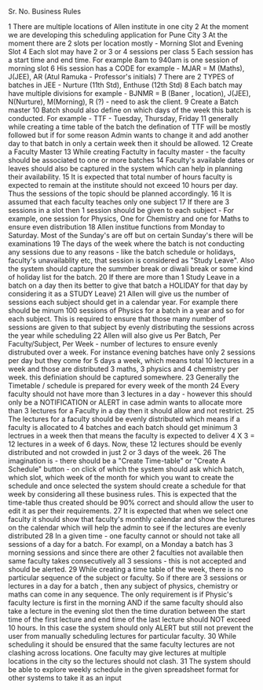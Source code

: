 Sr. No.	Business Rules

1	There are multiple locations of Allen institute in one city 
2	At the moment we are developing this scheduling application for Pune City
3	At the moment there are 2 slots per location mostly - Morning Slot and Evening Slot
4	Each slot may have 2 or 3 or 4 sessions per class
5	Each session has a start time and end time. For example 8am to 940am is one session of morning slot
6	His session has a CODE for example - MJAR  = M (Maths), J(JEE), AR (Atul Ramuka - Professor's initials)
7	There are 2 TYPES of batches in JEE - Nurture (11th Std), Enthuse  (12th Std) 
8	Each batch may have multiple divisions for example - BJNMR  = B (Baner , location), J(JEE), N(Nurture), M(Morning), R (?) - need to ask the client. 
9	Create a Batch master
10	Batch should also define on which days of the week this batch is conducted. For example - TTF - Tuesday, Thursday, Friday
11	generally while creating a time table of the batch the defination of TTF will be mostly followed but if for some reason Admin wants to change it and add another day to that batch in only a certain week then it should be allowed. 
12	Create a Faculty Master
13	While creating Factulty in faculty master - the faculty should be associated to one or more batches
14	Faculty's available dates or leaves should also be captured in the system which can help in planning their availability. 
15	It is expected that total number of hours faculty is expected to remain at the institute should not exceed 10 hours per day. Thus the sessions of the topic should be planned accordingly. 
16	It is assumed that each faculty teaches only one subject
17	If there are 3 sessions in a slot then 1 session should be given to each subject - For example, one session for Physics, One for Chemistry and one for Maths to ensure even distribution
18	Allen institue functions from Monday to Saturday. Most of the Sunday's are off but on certain Sunday's there will be examinations
19	The days of the week where the batch is not conducting any sessions due to any reasons - like the batch schedule or holidays, faculty's unavailablity etc, that session is considered as "Study Leave". Also the system should capture the summber break or diwali break or some kind of holiday list for the batch. 
20	If there are more than 1 Study Leave in a batch on a day then its better to give that batch a HOLIDAY for that day by considering it as a STUDY Leave) 
21	Allen will give us the number of sessions each subject should get in a calendar year. For example there should be minum 100 sessions of Physics for a batch in a year and so for each subject. This is required to ensure that those many number of sessions are given to that subject by evenly distributing the sessions across the year while scheduling
22	Allen will also give us Per Batch, Per Faculty/Subject, Per Week - number of lectures to ensure evenly distrubuted over a week. For instance evening batches have only 2 sessions per day but they come for 5 days a week, which means total 10 lectures in a week and those are distributed 3 maths, 3 physics and 4 chemistry per week. this definiation should be captured somewhere. 
23	Generally the Timetable / schedule is prepared for every week of the month
24	Every faculty should not have more than 3 lectures in a day - however this should only be a NOTIFICATION or ALERT in case admin wants to allocate more than 3 lectures for a Faculty in a day then it should allow and not restrict. 
25	The lectures for a faculty should be evenly distributed which means if a faculty is allocated to 4 batches and each batch should get minimum 3 lectrues in a week then that means the faculty is expected to deliver 4 X 3 = 12 lectures in a week of 6 days. Now, these 12 lectures should be evenly distributed and not crowded in just 2 or 3 days of the week. 
26	The imagination is - there should be a "Create Time-table" or "Create A Schedule" button - on click of which the system should ask which batch, which slot, which week of the month for which you want to create the schedule and once selected the system should create a schedule for that week by considering all these business rules. This is expected that the time-table thus created should be 90% correct and should allow the user to edit it as per their requirements. 
27	It is expected that when we select one faculty it should show that faculty's monthly calendar and show the lectures on the calendar which will help the admin to see if the lectures are evenly distributed
28	In a given time - one faculty cannot or should not take all sessions of a day for a batch. For exampl, on a Monday a batch has 3 morning sessions and since there are other 2 faculties not available then same faculty takes consecutively all 3 sessions - this is not accepted and should be alerted. 
29	While creating a time table of the week, there is no particular sequence of the subject or faculty. So if there are 3 sessions or lectures in a day for a batch , then any subject of physics, chemistry or maths can come in any sequence. The only requirement is if Physic's faculty lecture is first in the morning AND if the same faculty should also take a lecture in the evening slot then the time duration between the start time of the first lecture and end time of the last lecture should NOT exceed 10 hours. In this case the system should only ALERT but still not prevent the user from manually scheduling lectures for particular faculty. 
30	While scheduling it should be ensured that the same faculty lectures are not clashing across locations. One faculty may give lectures at multiple locations in the city so the lectures should not clash. 
31	The system should be able to explore weekly schedule in the given spreadsheet format for other systems to take it as an input
